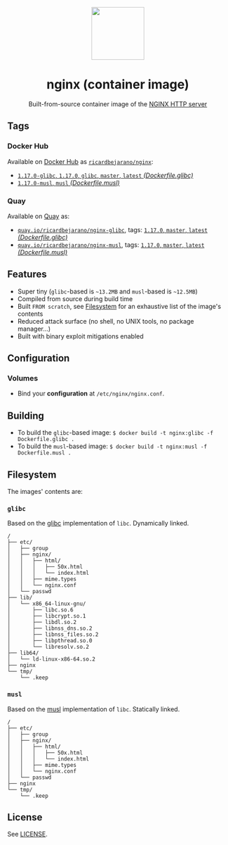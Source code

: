 <p align=center><img src=https://emojipedia-us.s3.dualstack.us-west-1.amazonaws.com/thumbs/320/apple/155/gear_2699.png width=120px></p>
<h1 align=center>nginx (container image)</h1>
<p align=center>Built-from-source container image of the <a href=https://nginx.org/>NGINX HTTP server</a></p>


## Tags

### Docker Hub

Available on [Docker Hub](https://hub.docker.com) as [`ricardbejarano/nginx`](https://hub.docker.com/r/ricardbejarano/nginx):

- [`1.17.0-glibc`, `1.17.0`, `glibc`, `master`, `latest` *(Dockerfile.glibc)*](https://github.com/ricardbejarano/nginx/blob/master/Dockerfile.glibc)
- [`1.17.0-musl`, `musl` *(Dockerfile.musl)*](https://github.com/ricardbejarano/nginx/blob/master/Dockerfile.musl)

### Quay

Available on [Quay](https://quay.io) as:

- [`quay.io/ricardbejarano/nginx-glibc`](https://quay.io/repository/ricardbejarano/nginx-glibc), tags: [`1.17.0`, `master`, `latest` *(Dockerfile.glibc)*](https://github.com/ricardbejarano/nginx/blob/master/Dockerfile.glibc)
- [`quay.io/ricardbejarano/nginx-musl`](https://quay.io/repository/ricardbejarano/nginx-musl), tags: [`1.17.0`, `master`, `latest` *(Dockerfile.musl)*](https://github.com/ricardbejarano/nginx/blob/master/Dockerfile.musl)


## Features

* Super tiny (`glibc`-based is `~13.2MB` and `musl`-based is `~12.5MB`)
* Compiled from source during build time
* Built `FROM scratch`, see [Filesystem](#filesystem) for an exhaustive list of the image's contents
* Reduced attack surface (no shell, no UNIX tools, no package manager...)
* Built with binary exploit mitigations enabled


## Configuration

### Volumes

- Bind your **configuration** at `/etc/nginx/nginx.conf`.


## Building

- To build the `glibc`-based image: `$ docker build -t nginx:glibc -f Dockerfile.glibc .`
- To build the `musl`-based image: `$ docker build -t nginx:musl -f Dockerfile.musl .`


## Filesystem

The images' contents are:

### `glibc`

Based on the [glibc](https://www.gnu.org/software/libc/) implementation of `libc`. Dynamically linked.

```
/
├── etc/
│   ├── group
│   ├── nginx/
│   │   ├── html/
│   │   │   ├── 50x.html
│   │   │   └── index.html
│   │   ├── mime.types
│   │   └── nginx.conf
│   └── passwd
├── lib/
│   └── x86_64-linux-gnu/
│       ├── libc.so.6
│       ├── libcrypt.so.1
│       ├── libdl.so.2
│       ├── libnss_dns.so.2
│       ├── libnss_files.so.2
│       ├── libpthread.so.0
│       └── libresolv.so.2
├── lib64/
│   └── ld-linux-x86-64.so.2
├── nginx
└── tmp/
    └── .keep
```

### `musl`

Based on the [musl](https://www.musl-libc.org/) implementation of `libc`. Statically linked.

```
/
├── etc/
│   ├── group
│   ├── nginx/
│   │   ├── html/
│   │   │   ├── 50x.html
│   │   │   └── index.html
│   │   ├── mime.types
│   │   └── nginx.conf
│   └── passwd
├── nginx
└── tmp/
    └── .keep
```


## License

See [LICENSE](https://github.com/ricardbejarano/nginx/blob/master/LICENSE).
